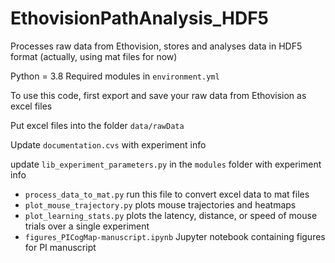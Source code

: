 # EthovisionPathAnalysis_HDF5
Processes raw data from Ethovision, stores and analyses data in HDF5 format (actually, using mat files for now)

Python = 3.8
Required modules in `environment.yml`

To use this code, first export and save your raw data from Ethovision as excel files

Put excel files into the folder `data/rawData`

Update `documentation.cvs` with experiment info

update `lib_experiment_parameters.py` in the `modules` folder with experiment info

- `process_data_to_mat.py`	run this file to convert excel data to mat files
- `plot_mouse_trajectory.py`	plots mouse trajectories and heatmaps
- `plot_learning_stats.py`	plots the latency, distance, or speed of mouse trials over a single experiment
- `figures_PICogMap-manuscript.ipynb`	Jupyter notebook containing figures for PI manuscript
